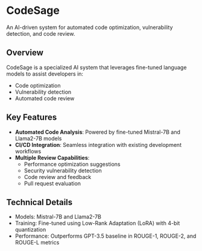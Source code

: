 # CodeSage

An AI-driven system for automated code optimization, vulnerability detection, and code review.

## Overview

CodeSage is a specialized AI system that leverages fine-tuned language models to assist developers in:
- Code optimization
- Vulnerability detection
- Automated code review

## Key Features

- **Automated Code Analysis**: Powered by fine-tuned Mistral-7B and Llama2-7B models
- **CI/CD Integration**: Seamless integration with existing development workflows
- **Multiple Review Capabilities**:
  - Performance optimization suggestions
  - Security vulnerability detection
  - Code review and feedback
  - Pull request evaluation

## Technical Details

- Models: Mistral-7B and Llama2-7B
- Training: Fine-tuned using Low-Rank Adaptation (LoRA) with 4-bit quantization
- Performance: Outperforms GPT-3.5 baseline in ROUGE-1, ROUGE-2, and ROUGE-L metrics

